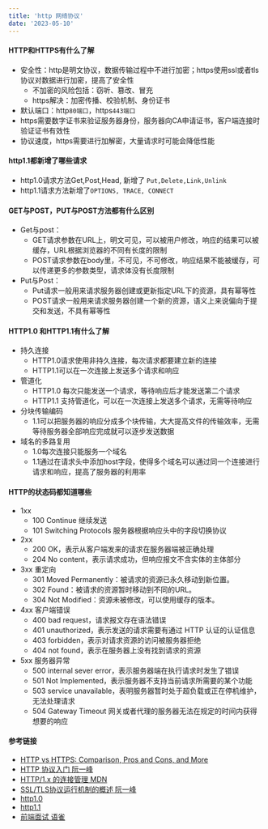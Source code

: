 ```yaml
---
title: 'http 网络协议'
date: '2023-05-10'
---
```

<!--
 * @Author: xinyue
 * @Date: 2023-05-10 13:53:46
 * @Description: 
-->
#### HTTP和HTTPS有什么了解
  + 安全性：http是明文协议，数据传输过程中不进行加密；https使用ssl或者tls协议对数据进行加密，提高了安全性
    + 不加密的风险包括：窃听、篡改、冒充
    + https解决：加密传播、校验机制、身份证书
  + 默认端口：http`80端口`，https`443端口`
  + https需要数字证书来验证服务器身份，服务器向CA申请证书，客户端连接时验证证书有效性
  + 协议速度，https需要进行加解密，大量请求时可能会降低性能

#### http1.1都新增了哪些请求
   + http1.0请求方法Get,Post,Head, 新增了 `Put,Delete,Link,Unlink`
   + http1.1请求方法新增了`OPTIONS, TRACE, CONNECT`
#### GET与POST，PUT与POST方法都有什么区别
   + Get与post：
     + GET请求参数在URL上，明文可见，可以被用户修改，响应的结果可以被缓存，URL根据浏览器的不同有长度的限制
     + POST请求参数在body里，不可见，不可修改，响应结果不能被缓存，可以传递更多的参数类型，请求体没有长度限制
   + Put与Post：
     + Put请求一般用来请求服务器创建或更新指定URL下的资源，具有幂等性
     + POST请求一般用来请求服务器创建一个新的资源，语义上来说偏向于提交和发送，不具有幂等性
#### HTTP1.0 和HTTP1.1有什么了解
  + 持久连接
    + HTTP1.0请求使用非持久连接，每次请求都要建立新的连接
    + HTTP1.1可以在一次连接上发送多个请求和响应
  + 管道化
    + HTTP1.0 每次只能发送一个请求，等待响应后才能发送第二个请求
    + HTTP1.1 支持管道化，可以在一次连接上发送多个请求，无需等待响应
  + 分块传输编码
    + 1.1可以把服务器的响应分成多个块传输，大大提高文件的传输效率，无需等待服务器全部响应完成就可以逐步发送数据
  + 域名的多路复用
    + 1.0每次连接只能服务一个域名
    + 1.1通过在请求头中添加host字段，使得多个域名可以通过同一个连接进行请求和响应，提高了服务器的利用率
#### HTTP的状态码都知道哪些
   + 1xx
      + 100 Continue 继续发送
      + 101 Switching Protocols 服务器根据响应头中的字段切换协议
   + 2xx 
      + 200 OK，表示从客户端发来的请求在服务器端被正确处理
      + 204 No content，表示请求成功，但响应报文不含实体的主体部分
   + 3xx 重定向
      + 301 Moved Permanently：被请求的资源已永久移动到新位置。
      + 302 Found：被请求的资源暂时移动到不同的URL。
      + 304 Not Modified：资源未被修改，可以使用缓存的版本。
   + 4xx 客户端错误
      + 400 bad request，请求报文存在语法错误
      + 401 unauthorized，表示发送的请求需要有通过 HTTP 认证的认证信息
      + 403 forbidden，表示对请求资源的访问被服务器拒绝
      + 404 not found，表示在服务器上没有找到请求的资源
   + 5xx 服务器异常
      + 500 internal sever error，表示服务器端在执行请求时发生了错误
      + 501 Not Implemented，表示服务器不支持当前请求所需要的某个功能
      + 503 service unavailable，表明服务器暂时处于超负载或正在停机维护，无法处理请求
      + 504 Gateway Timeout 网关或者代理的服务器无法在规定的时间内获得想要的响应
#### 参考链接
+ [HTTP vs HTTPS: Comparison, Pros and Cons, and More](https://www.hostinger.com/tutorials/http-vs-https)
+ [HTTP 协议入门 阮一峰](https://www.ruanyifeng.com/blog/2016/08/http.html)
+ [HTTP/1.x 的连接管理 MDN](https://developer.mozilla.org/zh-CN/docs/Web/HTTP/Connection_management_in_HTTP_1.x)
+ [SSL/TLS协议运行机制的概述 阮一峰](https://www.ruanyifeng.com/blog/2014/02/ssl_tls.html)
+ [http1.0](https://www.ietf.org/rfc/rfc1945.txt)
+ [http1.1](https://www.ietf.org/rfc/rfc2616.txt)
+ [前端面试 语雀](https://www.yuque.com/cuggz/interview/cdpgm0#XxfgG)